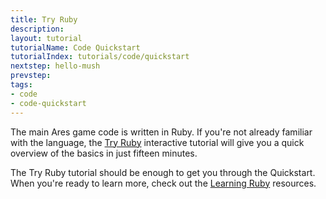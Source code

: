 ```yaml
---
title: Try Ruby
description:
layout: tutorial
tutorialName: Code Quickstart
tutorialIndex: tutorials/code/quickstart
nextstep: hello-mush
prevstep: 
tags: 
- code
- code-quickstart
---
```


The main Ares game code is written in Ruby.  If you're not already familiar with the language, the [Try Ruby](http://tryruby.org/) interactive tutorial will give you a quick overview of the basics in just fifteen minutes.  

The Try Ruby tutorial should be enough to get you through the Quickstart.  When you're ready to learn more, check out the [Learning Ruby](/tutorials/ruby) resources.